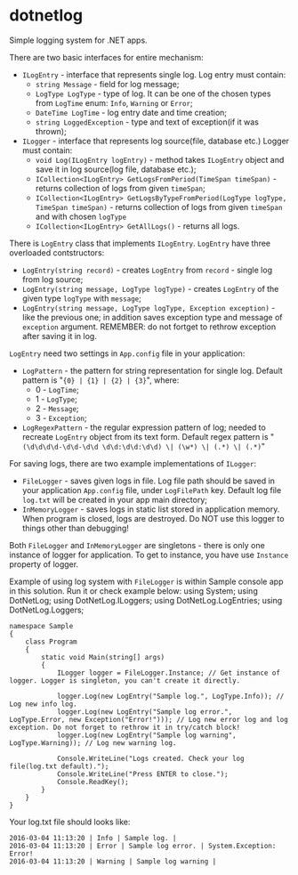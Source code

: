 # dotnetlog
Simple logging system for .NET apps.

There are two basic interfaces for entire mechanism:
 - `ILogEntry` - interface that represents single log. Log entry must contain: 
   + `string Message` - field for log message;
   + `LogType LogType` - type of log. It can be one of the chosen types from `LogTime` enum: `Info`, `Warning` or `Error`;
   + `DateTime LogTime` - log entry date and time creation;
   + `string LoggedException` - type and text of exception(if it was thrown);
 - `ILogger` - interface that represents log source(file, database etc.) Logger must contain:
   + `void Log(ILogEntry logEntry)` - method takes `ILogEntry` object and save it in log source(log file, database etc.);
   + `ICollection<ILogEntry> GetLogsFromPeriod(TimeSpan timeSpan)` - returns collection of logs from given `timeSpan`;
   + `ICollection<ILogEntry> GetLogsByTypeFromPeriod(LogType logType, TimeSpan timeSpan)` - returns collection of logs from given `timeSpan` and with chosen `logType`
   + `ICollection<ILogEntry> GetAllLogs()` - returns all logs.

There is `LogEntry` class that implements `ILogEntry`. `LogEntry` have three overloaded contstructors:
 - `LogEntry(string record)` - creates `LogEntry` from `record` - single log from log source;
 - `LogEntry(string message, LogType logType)` - creates `LogEntry` of the given type `logType` with `message`;
 - `LogEntry(string message, LogType logType, Exception exception)` - like the previous one; in addition saves exception type and message of `exception` argument. REMEMBER: do not fortget to rethrow exception after saving it in log.

`LogEntry` need two settings in `App.config` file in your application:
 - `LogPattern` - the pattern for string representation for single log. Default pattern is "`{0} | {1} | {2} | {3}`", where:
   + 0 - `LogTime`;
   + 1 - `LogType`;
   + 2 - `Message`;
   + 3 - `Exception`;
 - `LogRegexPattern` - the regular expression pattern of log; needed to recreate `LogEntry` object from its text form. Default regex pattern is "`(\d\d\d\d-\d\d-\d\d \d\d:\d\d:\d\d) \| (\w*) \| (.*) \| (.*)`"

For saving logs, there are two example implementations of `ILogger`:
 - `FileLogger` - saves given logs in file. Log file path should be saved in your application `App.config` file, under `LogFilePath` key. Default log file `log.txt` will be created in your app main directory;
 - `InMemoryLogger` - saves logs in static list stored in application memory. When program is closed, logs are destroyed. Do NOT use this logger to things other than debugging!

Both `FileLogger` and `InMemoryLogger` are singletons - there is only one instance of logger for application. To get to instance, you have use `Instance` property of logger.

Example of using log system with `FileLogger` is within Sample console app in this solution. Run it or check example below:
    using System;
    using DotNetLog;
    using DotNetLog.ILoggers;
    using DotNetLog.LogEntries;
    using DotNetLog.Loggers;
    
    namespace Sample
    {
        class Program
        {
            static void Main(string[] args)
            {
                ILogger logger = FileLogger.Instance; // Get instance of logger. Logger is singleton, you can't create it directly.
    
                logger.Log(new LogEntry("Sample log.", LogType.Info)); // Log new info log.
                logger.Log(new LogEntry("Sample log error.", LogType.Error, new Exception("Error!"))); // Log new error log and log exception. Do not forget to rethrow it in try/catch block!
                logger.Log(new LogEntry("Sample log warning", LogType.Warning)); // Log new warning log.
    
                Console.WriteLine("Logs created. Check your log file(log.txt default).");
                Console.WriteLine("Press ENTER to close.");
                Console.ReadKey();
            }
        }
    }

Your log.txt file should looks like:

    2016-03-04 11:13:20 | Info | Sample log. | 
    2016-03-04 11:13:20 | Error | Sample log error. | System.Exception: Error!
    2016-03-04 11:13:20 | Warning | Sample log warning | 
